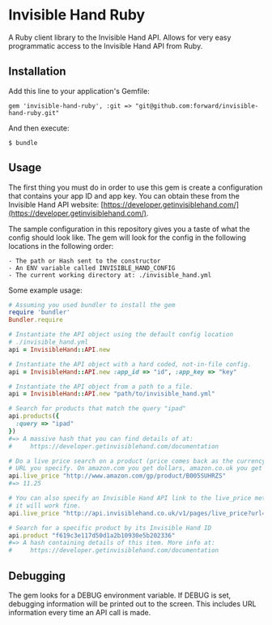 # Invisible Hand Ruby

A Ruby client library to the Invisible Hand API. Allows for very easy
programmatic access to the Invisible Hand API from Ruby.

## Installation

Add this line to your application's Gemfile:

    gem 'invisible-hand-ruby', :git => "git@github.com:forward/invisible-hand-ruby.git"

And then execute:

    $ bundle

## Usage

The first thing you must do in order to use this gem is create a configuration
that contains your app ID and app key. You can obtain these from the Invisible
Hand API website:
[https://developer.getinvisiblehand.com/](https://developer.getinvisiblehand.com/).

The sample configuration in this repository gives you a taste of what the config
should look like. The gem will look for the config in the following locations in
the following order:

    - The path or Hash sent to the constructor
    - An ENV variable called INVISIBLE_HAND_CONFIG
    - The current working directory at: ./invisible_hand.yml

Some example usage:

``` ruby
# Assuming you used bundler to install the gem
require 'bundler'
Bundler.require

# Instantiate the API object using the default config location
# ./invisible_hand.yml
api = InvisibleHand::API.new

# Instantiate the API object with a hard coded, not-in-file config.
api = InvisibleHand::API.new :app_id => "id", :app_key => "key"

# Instantiate the API object from a path to a file.
api = InvisibleHand::API.new "path/to/invisible_hand.yml"

# Search for products that match the query "ipad"
api.products({
  :query => "ipad"
})
#=> A massive hash that you can find details of at:
#     https://developer.getinvisiblehand.com/documentation

# Do a live price search on a product (price comes back as the currency in the
# URL you specify. On amazon.com you get dollars, amazon.co.uk you get pounds.)
api.live_price "http://www.amazon.com/gp/product/B005SUHRZS"
#=> 11.25

# You can also specify an Invisible Hand API link to the live_price method and
# it will work fine.
api.live_price "http://api.invisiblehand.co.uk/v1/pages/live_price?url=http%3A%2F%2Fwww.amazon.com%2Fgp%2Fproduct%2FB007PRHNHO"

# Search for a specific product by its Invisible Hand ID
api.product "f619c3e117d50d1a2b10930e5b202336"
#=> A hash containing details of this item. More info at:
#     https://developer.getinvisiblehand.com/documentation

```

## Debugging

The gem looks for a DEBUG environment variable. If DEBUG is set, debugging
information will be printed out to the screen. This includes URL information
every time an API call is made.
